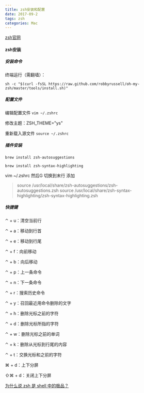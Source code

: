 ```yaml
---
title: zsh安装和配置
date: 2017-09-2
tags: zsh
categories: Mac
---
```


[zsh官网](http://ohmyz.sh/)

<!-- more -->

#### zsh安装
##### 安装命令
终端运行（需翻墙）：

`sh -c "$(curl -fsSL https://raw.github.com/robbyrussell/oh-my-zsh/master/tools/install.sh)"`


##### 配置文件
编辑配置文件
`vim ~/.zshrc`

修改主题：ZSH_THEME="ys"

重新载入源文件
`source ~/.zshrc`

##### 插件安装
`brew install zsh-autosuggestions`

`brew install zsh-syntax-highlighting`

vim ~/.zshrc 然后G 切换到末行 添加
> source /usr/local/share/zsh-autosuggestions/zsh-autosuggestions.zsh
> source /usr/local/share/zsh-syntax-highlighting/zsh-syntax-highlighting.zsh

##### 快捷键
⌃ + u：清空当前行

⌃ + a：移动到行首

⌃ + e：移动到行尾

⌃ + f：向前移动

⌃ + b：向后移动

⌃ + p：上一条命令

⌃ + n：下一条命令

⌃ + r：搜索历史命令

⌃ + y：召回最近用命令删除的文字

⌃ + h：删除光标之前的字符

⌃ + d：删除光标所指的字符

⌃ + w：删除光标之前的单词

⌃ + k：删除从光标到行尾的内容

⌃ + t：交换光标和之前的字符

⌘ + d：上下分屏

⇧⌘ + d：关闭上下分屏

[为什么说 zsh 是 shell 中的极品？](https://www.zhihu.com/question/21418449)